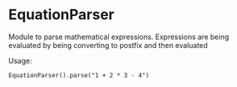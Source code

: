 # EquationParser
Module to parse mathematical expressions. Expressions are being evaluated by being converting to postfix and then evaluated


Usage:


```
EquationParser().parse("1 + 2 * 3 - 4")

```
